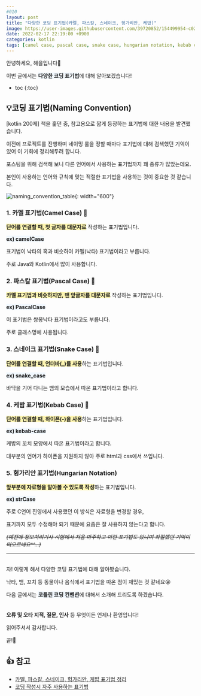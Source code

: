 ```yaml
---
#010
layout: post
title: "다양한 코딩 표기법(카멜, 파스칼, 스네이크, 헝가리안, 케밥)"
image: https://user-images.githubusercontent.com/39720852/154499954-c028164e-12a5-4aff-8132-7544d80d4704.png
date: 2022-02-17 22:19:00 +0900
categories: kotlin
tags: [camel case, pascal case, snake case, hungarian notation, kebab case]
---
```


안녕하세요, 해을입니다🦖

이번 글에서는 <span style="background-color:#f1f8ff">**다양한 코딩 표기법**</span>에 대해 알아보겠습니다!

* toc
{:toc}

## 💡코딩 표기법(Naming Convention)

[kotlin 200제] 책을 훑던 중, 참고용으로 짧게 등장하는 표기법에 대한 내용을 발견했습니다.

이전에 프로젝트를 진행하며 네이밍 룰을 정할 때마다 표기법에 대해 검색했던 기억이 있어 이 기회에 정리해두려 합니다.

포스팅을 위해 검색해 보니 다른 언어에서 사용하는 표기법까지 꽤 종류가 많았는데요.

본인이 사용하는 언어와 규칙에 맞는 적절한 표기법을 사용하는 것이 중요한 것 같습니다.

![naming_convention_table](https://user-images.githubusercontent.com/39720852/154694069-c8183119-41d9-497b-b40b-8ecd6e033c2e.png){: width="600"}

### 1. 카멜 표기법(Camel Case) 🐪

<span style="background-color:#fff5b1">**단어를 연결할 때, 첫 글자를 대문자로**</span> 작성하는 표기법입니다.

<span style="background-color:#f1f8ff">**ex) camelCase**</span>

표기법이 낙타의 혹과 비슷하여 카멜(낙타) 표기법이라고 부릅니다.

주로 Java와 Kotlin에서 많이 사용합니다.

### 2. 파스칼 표기법(Pascal Case) 🐫

<span style="background-color:#fff5b1">**카멜 표기법과 비슷하지만, 맨 앞글자를 대문자로**</span> 작성하는 표기법입니다.

<span style="background-color:#f1f8ff">**ex) PascalCase**</span>

이 표기법은 쌍봉낙타 표기법이라고도 부릅니다.

주로 클래스명에 사용됩니다.

### 3. 스네이크 표기법(Snake Case) 🐍

<span style="background-color:#fff5b1">**단어를 연결할 때, 언더바(_)를 사용**</span>하는 표기법입니다.

<span style="background-color:#f1f8ff">**ex) snake_case**</span>

바닥을 기어 다니는 뱀의 모습에서 따온 표기법이라고 합니다.

### 4. 케밥 표기법(Kebab Case) 🍡

<span style="background-color:#fff5b1">**단어를 연결할 때, 하이픈(-)을 사용**</span>하는 표기법입니다.

<span style="background-color:#f1f8ff">**ex) kebab-case**</span>

케밥의 꼬치 모양에서 따온 표기법이라고 합니다.

대부분의 언어가 하이픈을 지원하지 않아 주로 html과 css에서 쓰입니다.

### 5. 헝가리안 표기법(Hungarian Notation)

<span style="background-color:#fff5b1">**앞부분에 자료형을 알아볼 수 있도록 작성**</span>하는 표기법입니다.

<span style="background-color:#f1f8ff">**ex) strCase**</span>

주로 C언어 진영에서 사용했던 이 방식은 자료형을 변경할 경우,

표기까지 모두 수정해야 되기 때문에 요즘은 잘 사용하지 않는다고 합니다.

*~~(예전에 정보처리기사 시험에서 처음 마주하고 이런 표기법도 있냐며 좌절했던 기억이 떠오르네요^^...)~~*

---

<br/>
자! 이렇게 해서 다양한 코딩 표기법에 대해 알아봤습니다.

낙타, 뱀, 꼬치 등 동물이나 음식에서 표기법을 따온 점이 재밌는 것 같네요😝

다음 글에서는 <span style="background-color:#f1f8ff">**코틀린 코딩 컨벤션**</span>에 대해서 소개해 드리도록 하겠습니다.
<br/><br/><br/>
**오류 및 오타 지적, 질문, 인사** 등 무엇이든 언제나 환영입니다!

읽어주셔서 감사합니다.

끝!🦕
<br/>

## 👍 참고

* [카멜, 파스칼, 스네이크, 헝가리안, 케밥 표기법 정리](https://needjarvis.tistory.com/632)
* [코딩 작성시 자주 사용하는 표기법](https://eblo.tistory.com/136)
